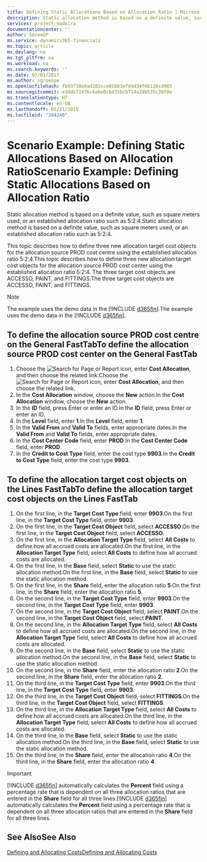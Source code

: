 ```yaml
---
title: Defining Static Allocations Based on Allocation Ratio | Microsoft Docs
description: Static allocation method is based on a definite value, such as square meters used, or an established allocation ratio such as 5:2:4.
services: project-madeira
documentationcenter: ''
author: SorenGP
ms.service: dynamics365-financials
ms.topic: article
ms.devlang: na
ms.tgt_pltfrm: na
ms.workload: na
ms.search.keywords: ''
ms.date: 07/01/2017
ms.author: sgroespe
ms.openlocfilehash: fb93738e0ad282cce81683efd4d34f66138cd965
ms.sourcegitcommit: e10de72476c6a6e0cbd35bcb714a29b535c39f0e
ms.translationtype: HT
ms.contentlocale: en-GB
ms.lasthandoff: 01/21/2019
ms.locfileid: "244246"
---
```

# <a name="scenario-example-defining-static-allocations-based-on-allocation-ratio"></a><span data-ttu-id="9317d-103">Scenario Example: Defining Static Allocations Based on Allocation Ratio</span><span class="sxs-lookup"><span data-stu-id="9317d-103">Scenario Example: Defining Static Allocations Based on Allocation Ratio</span></span>
<span data-ttu-id="9317d-104">Static allocation method is based on a definite value, such as square meters used, or an established allocation ratio such as 5:2:4.</span><span class="sxs-lookup"><span data-stu-id="9317d-104">Static allocation method is based on a definite value, such as square meters used, or an established allocation ratio such as 5:2:4.</span></span>  

<span data-ttu-id="9317d-105">This topic describes how to define three new allocation target cost objects for the allocation source PROD cost centre using the established allocation ratio 5:2:4.</span><span class="sxs-lookup"><span data-stu-id="9317d-105">This topic describes how to define three new allocation target cost objects for the allocation source PROD cost center using the established allocation ratio 5:2:4.</span></span> <span data-ttu-id="9317d-106">The three target cost objects are ACCESSO, PAINT, and FITTINGS.</span><span class="sxs-lookup"><span data-stu-id="9317d-106">The three target cost objects are ACCESSO, PAINT, and FITTINGS.</span></span>  

> [!NOTE]
>  <span data-ttu-id="9317d-107">The example uses the demo data in the [!INCLUDE [d365fin](includes/d365fin_md.md)].</span><span class="sxs-lookup"><span data-stu-id="9317d-107">The example uses the demo data in the [!INCLUDE [d365fin](includes/d365fin_md.md)].</span></span>  

## <a name="to-define-the-allocation-source-prod-cost-center-on-the-general-fasttab"></a><span data-ttu-id="9317d-108">To define the allocation source PROD cost centre on the General FastTab</span><span class="sxs-lookup"><span data-stu-id="9317d-108">To define the allocation source PROD cost center on the General FastTab</span></span>  

1.  <span data-ttu-id="9317d-109">Choose the ![Search for Page or Report](media/ui-search/search_small.png "Search for Page or Report icon") icon, enter **Cost Allocation**, and then choose the related link.</span><span class="sxs-lookup"><span data-stu-id="9317d-109">Choose the ![Search for Page or Report](media/ui-search/search_small.png "Search for Page or Report icon") icon, enter **Cost Allocation**, and then choose the related link.</span></span>  
2.  <span data-ttu-id="9317d-110">In the **Cost Allocation** window, choose the **New** action.</span><span class="sxs-lookup"><span data-stu-id="9317d-110">In the **Cost Allocation** window, choose the **New** action.</span></span>  
3.  <span data-ttu-id="9317d-111">In the **ID** field, press Enter or enter an ID.</span><span class="sxs-lookup"><span data-stu-id="9317d-111">In the **ID** field, press Enter or enter an ID.</span></span>  
4.  <span data-ttu-id="9317d-112">In the **Level** field, enter **1**.</span><span class="sxs-lookup"><span data-stu-id="9317d-112">In the **Level** field, enter **1**.</span></span>  
5.  <span data-ttu-id="9317d-113">In the **Valid From** and **Valid To** fields, enter appropriate dates.</span><span class="sxs-lookup"><span data-stu-id="9317d-113">In the **Valid From** and **Valid To** fields, enter appropriate dates.</span></span>  
6.  <span data-ttu-id="9317d-114">In the **Cost Center Code** field, enter **PROD**.</span><span class="sxs-lookup"><span data-stu-id="9317d-114">In the **Cost Center Code** field, enter **PROD**.</span></span>  
7.  <span data-ttu-id="9317d-115">In the **Credit to Cost Type** field, enter the cost type **9903**.</span><span class="sxs-lookup"><span data-stu-id="9317d-115">In the **Credit to Cost Type** field, enter the cost type **9903**.</span></span>  

## <a name="to-define-the-allocation-target-cost-objects-on-the-lines-fasttab"></a><span data-ttu-id="9317d-116">To define the allocation target cost objects on the Lines FastTab</span><span class="sxs-lookup"><span data-stu-id="9317d-116">To define the allocation target cost objects on the Lines FastTab</span></span>  

1.  <span data-ttu-id="9317d-117">On the first line, in the **Target Cost Type** field, enter **9903**.</span><span class="sxs-lookup"><span data-stu-id="9317d-117">On the first line, in the **Target Cost Type** field, enter **9903**.</span></span>  
2.  <span data-ttu-id="9317d-118">On the first line, in the **Target Cost Object** field, select **ACCESSO**.</span><span class="sxs-lookup"><span data-stu-id="9317d-118">On the first line, in the **Target Cost Object** field, select **ACCESSO**.</span></span>  
3.  <span data-ttu-id="9317d-119">On the first line, in the **Allocation Target Type** field, select **All Costs** to define how all accrued costs are allocated.</span><span class="sxs-lookup"><span data-stu-id="9317d-119">On the first line, in the **Allocation Target Type** field, select **All Costs** to define how all accrued costs are allocated.</span></span>  
4.  <span data-ttu-id="9317d-120">On the first line, in the **Base** field, select **Static** to use the static allocation method.</span><span class="sxs-lookup"><span data-stu-id="9317d-120">On the first line, in the **Base** field, select **Static** to use the static allocation method.</span></span>  
5.  <span data-ttu-id="9317d-121">On the first line, in the **Share** field, enter the allocation ratio **5**.</span><span class="sxs-lookup"><span data-stu-id="9317d-121">On the first line, in the **Share** field, enter the allocation ratio **5**.</span></span>  
6.  <span data-ttu-id="9317d-122">On the second line, in the **Target Cost Type** field, enter **9903**.</span><span class="sxs-lookup"><span data-stu-id="9317d-122">On the second line, in the **Target Cost Type** field, enter **9903**.</span></span>  
7.  <span data-ttu-id="9317d-123">On the second line, in the **Target Cost Object** field, select **PAINT**.</span><span class="sxs-lookup"><span data-stu-id="9317d-123">On the second line, in the **Target Cost Object** field, select **PAINT**.</span></span>  
8.  <span data-ttu-id="9317d-124">On the second line, in the **Allocation Target Type** field, select **All Costs** to define how all accrued costs are allocated.</span><span class="sxs-lookup"><span data-stu-id="9317d-124">On the second line, in the **Allocation Target Type** field, select **All Costs** to define how all accrued costs are allocated.</span></span>  
9. <span data-ttu-id="9317d-125">On the second line, in the **Base** field, select **Static** to use the static allocation method.</span><span class="sxs-lookup"><span data-stu-id="9317d-125">On the second line, in the **Base** field, select **Static** to use the static allocation method.</span></span>  
10. <span data-ttu-id="9317d-126">On the second line, in the **Share** field, enter the allocation ratio **2**.</span><span class="sxs-lookup"><span data-stu-id="9317d-126">On the second line, in the **Share** field, enter the allocation ratio **2**.</span></span>  
11. <span data-ttu-id="9317d-127">On the third line, in the **Target Cost Type** field, enter **9903**.</span><span class="sxs-lookup"><span data-stu-id="9317d-127">On the third line, in the **Target Cost Type** field, enter **9903**.</span></span>  
12. <span data-ttu-id="9317d-128">On the third line, in the **Target Cost Object** field, select **FITTINGS**.</span><span class="sxs-lookup"><span data-stu-id="9317d-128">On the third line, in the **Target Cost Object** field, select **FITTINGS**.</span></span>  
13. <span data-ttu-id="9317d-129">On the third line, in the **Allocation Target Type** field, select **All Costs** to define how all accrued costs are allocated.</span><span class="sxs-lookup"><span data-stu-id="9317d-129">On the third line, in the **Allocation Target Type** field, select **All Costs** to define how all accrued costs are allocated.</span></span>  
14. <span data-ttu-id="9317d-130">On the third line, in the **Base** field, select **Static** to use the static allocation method.</span><span class="sxs-lookup"><span data-stu-id="9317d-130">On the third line, in the **Base** field, select **Static** to use the static allocation method.</span></span>  
15. <span data-ttu-id="9317d-131">On the third line, in the **Share** field, enter the allocation ratio **4**.</span><span class="sxs-lookup"><span data-stu-id="9317d-131">On the third line, in the **Share** field, enter the allocation ratio **4**.</span></span>  

> [!IMPORTANT]
>  <span data-ttu-id="9317d-132">[!INCLUDE [d365fin](includes/d365fin_md.md)] automatically calculates the **Percent** field using a percentage rate that is dependent on all three allocation ratios that are entered in the **Share** field for all three lines.</span><span class="sxs-lookup"><span data-stu-id="9317d-132">[!INCLUDE [d365fin](includes/d365fin_md.md)] automatically calculates the **Percent** field using a percentage rate that is dependent on all three allocation ratios that are entered in the **Share** field for all three lines.</span></span>  

## <a name="see-also"></a><span data-ttu-id="9317d-133">See Also</span><span class="sxs-lookup"><span data-stu-id="9317d-133">See Also</span></span>  
[<span data-ttu-id="9317d-134">Defining and Allocating Costs</span><span class="sxs-lookup"><span data-stu-id="9317d-134">Defining and Allocating Costs</span></span>](finance-define-and-allocate-costs.md)   
